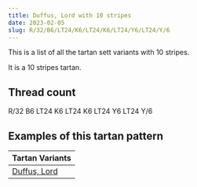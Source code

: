 ```yaml
---
title: Duffus, Lord with 10 stripes
date: 2023-02-05
slug: R/32/B6/LT24/K6/LT24/K6/LT24/Y6/LT24/Y/6
---
```

This is a list of all the tartan sett variants with 10 stripes.

It is a 10 stripes tartan.


## Thread count
R/32 B6 LT24 K6 LT24 K6 LT24 Y6 LT24 Y/6

## Examples of this tartan pattern

| Tartan Variants |
|---------------|
| [Duffus, Lord](/variants/r/32/b6/lt24/k6/lt24/k6/lt24/y6/lt24/y/6-b5480b0-k000000-lt806050-rc00000-yf0c000)||
